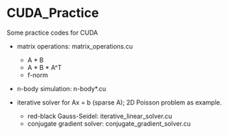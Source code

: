 # CUDA_Practice
Some practice codes for CUDA

- matrix operations: matrix_operations.cu
    - A * B
    - A * B * A^T
    - f-norm

- n-body simulation: n-body*.cu
    
- iterative solver for Ax = b (sparse A); 2D Poisson problem as example. 
    - red-black Gauss-Seidel: iterative_linear_solver.cu
    - conjugate gradient solver: conjugate_gradient_solver.cu
